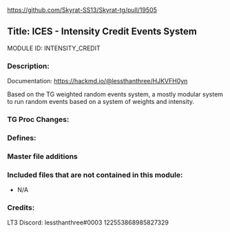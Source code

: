 https://github.com/Skyrat-SS13/Skyrat-tg/pull/19505

## Title: ICES - Intensity Credit Events System

MODULE ID: INTENSITY_CREDIT

### Description:

Documentation: https://hackmd.io/@lessthanthree/HJKVFH0yn

Based on the TG weighted random events system, a mostly modular system to run random events based on a system of weights and intensity.

### TG Proc Changes:

### Defines:

### Master file additions


### Included files that are not contained in this module:

- N/A

### Credits:
LT3
Discord: lessthanthree#0003 122553868985827329
